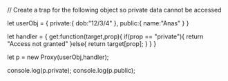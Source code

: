 // Create a trap for the following object so private data cannot be accessed 

let userObj = {
    private:{
        dob:"12/3/4"
    },
    public:{
        name:"Anas"
    }
}


let handler = {
    get:function(target,prop){
        if(prop == "private"){
            return "Access not granted"
        }else{
            return target[prop];
        }
    }
}

let p = new Proxy(userObj,handler);

console.log(p.private);
console.log(p.public);